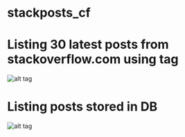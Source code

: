 # stackposts_cf
# Listing 30 latest posts from stackoverflow.com using <cffeed> tag
![alt tag](http://oi63.tinypic.com/15rijja.jpg)

# Listing posts stored in DB
![alt tag](http://oi68.tinypic.com/1945s7.jpg)
